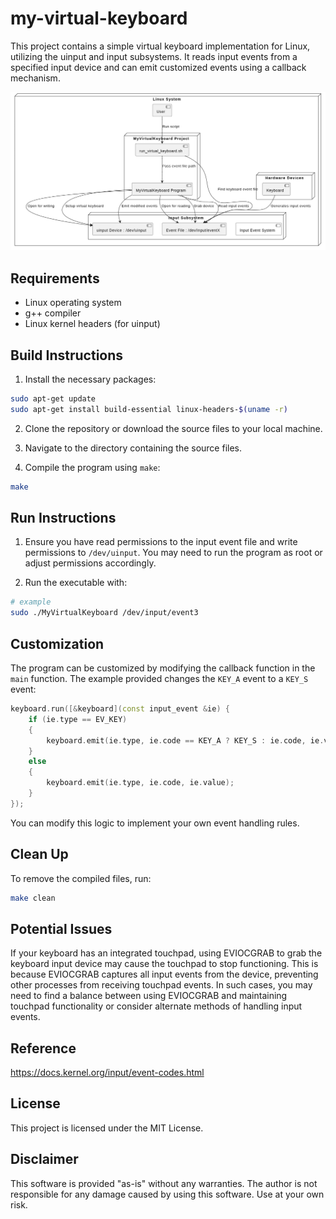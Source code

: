 # my-virtual-keyboard 

This project contains a simple virtual keyboard implementation for Linux, utilizing the uinput and input subsystems. It reads input events from a specified input device and can emit customized events using a callback mechanism.


![result](./image/system.png)  

## Requirements

- Linux operating system
- g++ compiler
- Linux kernel headers (for uinput)

## Build Instructions

1. Install the necessary packages:

```bash
sudo apt-get update
sudo apt-get install build-essential linux-headers-$(uname -r)
```

2. Clone the repository or download the source files to your local machine.

3. Navigate to the directory containing the source files.

4. Compile the program using `make`:

```bash
make
```

## Run Instructions

1. Ensure you have read permissions to the input event file and write permissions to `/dev/uinput`. You may need to run the program as root or adjust permissions accordingly.

2. Run the executable with:

```bash
# example
sudo ./MyVirtualKeyboard /dev/input/event3
```

## Customization

The program can be customized by modifying the callback function in the `main` function. The example provided changes the `KEY_A` event to a `KEY_S` event:

```cpp
keyboard.run([&keyboard](const input_event &ie) {
    if (ie.type == EV_KEY)
    {
        keyboard.emit(ie.type, ie.code == KEY_A ? KEY_S : ie.code, ie.value);
    }
    else
    {
        keyboard.emit(ie.type, ie.code, ie.value);
    }
});
```

You can modify this logic to implement your own event handling rules.

## Clean Up

To remove the compiled files, run:

```bash
make clean
```

## Potential Issues
If your keyboard has an integrated touchpad, using EVIOCGRAB to grab the keyboard input device may cause the touchpad to stop functioning. This is because EVIOCGRAB captures all input events from the device, preventing other processes from receiving touchpad events. In such cases, you may need to find a balance between using EVIOCGRAB and maintaining touchpad functionality or consider alternate methods of handling input events.


## Reference
https://docs.kernel.org/input/event-codes.html  

## License

This project is licensed under the MIT License.

## Disclaimer

This software is provided "as-is" without any warranties. The author is not responsible for any damage caused by using this software. Use at your own risk.

